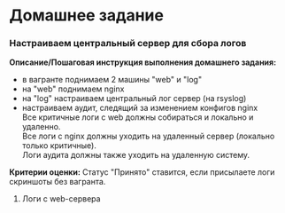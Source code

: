 # Домашнее задание
### Настраиваем центральный сервер для сбора логов

**Описание/Пошаговая инструкция выполнения домашнего задания:**  
- в вагранте поднимаем 2 машины "web" и "log"  
- на "web" поднимаем nginx  
- на "log" настраиваем центральный лог сервер (на rsyslog)  
- настраиваем аудит, следящий за изменением конфигов nginx  
Все критичные логи с web должны собираться и локально и удаленно.  
Все логи с nginx должны уходить на удаленный сервер (локально только критичные).  
Логи аудита должны также уходить на удаленную систему.  

**Критерии оценки:** 
Статус "Принято" ставится, если присылаете логи скриншоты без вагранта.

1. Логи с web-сервера
